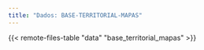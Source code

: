 ```yaml
---
title: "Dados: BASE-TERRITORIAL-MAPAS"
---
```


{{< remote-files-table "data" "base_territorial_mapas" >}}
